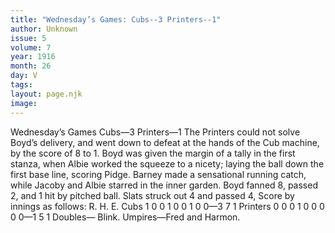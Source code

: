 ```yaml
---
title: "Wednesday’s Games: Cubs--3 Printers--1"
author: Unknown
issue: 5
volume: 7
year: 1916
month: 26
day: V
tags:
layout: page.njk
image:
---
```

Wednesday’s Games    Cubs—3 Printers—1       The Printers could not solve Boyd’s delivery, and went down to defeat at the hands of the Cub machine, by the score of 8 to 1.       Boyd was given the margin of a tally in the first stanza, when Albie worked the squeeze to a nicety; laying the ball down the first base line, scoring Pidge.       Barney made a sensational running catch, while Jacoby and Albie starred in the inner garden.       Boyd fanned 8, passed 2, and 1 hit by pitched ball. Slats struck out 4 and passed 4,       Score by innings as follows:       R. H. E. Cubs 1 0 0 1 0 0 1 0 0—3 7 1 Printers 0 0 0 1 0 0 0 0 0—1 5 1       Doubles— Blink.       Umpires—Fred and Harmon.   




